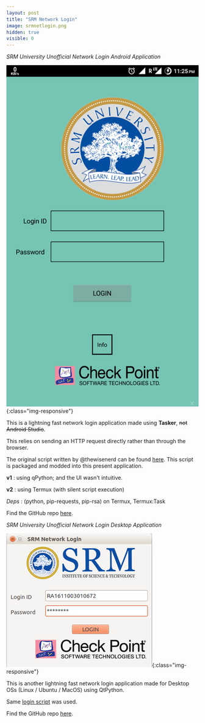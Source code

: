 ```yaml
---
layout: post
title: "SRM Network Login"
image: srmnetlogin.png
hidden: true
visible: 0
---
```

*SRM University Unofficial Network Login Android Application*

![Screenshot](/assets/srmnetlogin.png){:class="img-responsive"}

This is a lightning fast network login application made using **Tasker**, ~~not Android Studio~~.

This relies on sending an HTTP request directly rather than through the browser.

The original script written by @thewisenerd can be found <a href="https://github.com/thewisenerd/check.point.automaton">here</a>. This script is packaged and modded into this present application.

**v1** : using qPython; and the UI wasn't intuitive.

**v2** : using Termux (with silent script execution)

_Deps_ : (python, pip-requests, pip-rsa) on Termux, Termux:Task

Find the GitHub repo <a href="https://github.com/rounakdatta/tasker-ed">here</a>.

*SRM University Unofficial Network Login Desktop Application*

![Screenshot](/assets/srmnetloginlinux.png){:class="img-responsive"}

This is another lightning fast network login application made for Desktop OSs (Linux / Ubuntu / MacOS) using QtPython.

Same <a href="https://github.com/thewisenerd/check.point.automaton">login script</a> was used.

Find the GitHub repo <a href="https://github.com/rounakdatta/network-login">here</a>.

